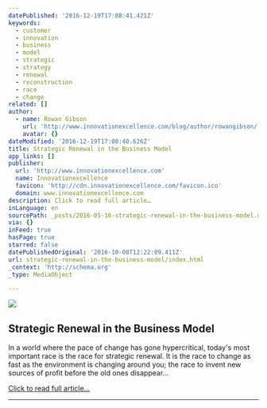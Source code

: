 ```yaml
---
datePublished: '2016-12-19T17:08:41.421Z'
keywords:
  - customer
  - innovation
  - business
  - model
  - strategic
  - strategy
  - renewal
  - reconstruction
  - race
  - change
related: []
author:
  - name: Rowan Gibson
    url: 'http://www.innovationexcellence.com/blog/author/rowangibson/'
    avatar: {}
dateModified: '2016-12-19T17:08:40.626Z'
title: Strategic Renewal in the Business Model
app_links: []
publisher:
  url: 'http://www.innovationexcellence.com'
  name: Innovationexcellence
  favicon: 'http://cdn.innovationexcellence.com/favicon.ico'
  domain: www.innovationexcellence.com
description: Click to read full article…
inLanguage: en
sourcePath: _posts/2016-05-16-strategic-renewal-in-the-business-model.md
via: {}
inFeed: true
hasPage: true
starred: false
datePublishedOriginal: '2016-10-08T12:22:09.411Z'
url: strategic-renewal-in-the-business-model/index.html
_context: 'http://schema.org'
_type: MediaObject

---
```

<article style=""><img src="https://the-grid-user-content.s3-us-west-2.amazonaws.com/d1bfd4fd-5130-4551-ba73-ae22b8f5c35e.jpg" /><h1>Strategic Renewal in the Business Model</h1><p>In a world where the pace of change has gone hypercritical, today's most important race is the race for strategic renewal. It is the race to change as fast as the environment is changing around you; the race to invent new sources of profit before the old ones disappear...</p></article>

[Click to read full article...][0]

---



[0]: http://www.innovationexcellence.com/blog/2013/02/06/strategic-renewal-in-the-business-model/ "Click to read full article..."